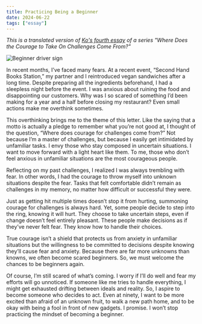 ```yaml
---
title: Practicing Being a Beginner
date: 2024-06-22
tags: ["essay"]
---
```

*This is a translated version of [Ko's fourth essay](https://jagunbae.com/courage-4/) of a series "Where Does the Courage to Take On Challenges Come From?"*

![Beginner driver sign](https://jagunbae.com/content/images/size/w2000/2024/05/IMG_0256-1-.jpg)

In recent months, I’ve faced many fears. At a recent event, “Second Hand Books Station,” my partner and I reintroduced vegan sandwiches after a long time. Despite preparing all the ingredients beforehand, I had a sleepless night before the event. I was anxious about ruining the food and disappointing our customers. Why was I so scared of something I’d been making for a year and a half before closing my restaurant? Even small actions make me overthink sometimes.

This overthinking brings me to the theme of this letter. Like the saying that a motto is actually a pledge to remember what you’re not good at, I thought of the question, “Where does courage for challenges come from?” Not because I’m a master of challenges, but because I easily get intimidated by unfamiliar tasks. I envy those who stay composed in uncertain situations. I want to move forward with a light heart like them. To me, those who don’t feel anxious in unfamiliar situations are the most courageous people.

Reflecting on my past challenges, I realized I was always trembling with fear. In other words, I had the courage to throw myself into unknown situations despite the fear. Tasks that felt comfortable didn’t remain as challenges in my memory, no matter how difficult or successful they were.

Just as getting hit multiple times doesn’t stop it from hurting, summoning courage for challenges is always hard. Yet, some people decide to step into the ring, knowing it will hurt. They choose to take uncertain steps, even if change doesn’t feel entirely pleasant. These people make decisions as if they’ve never felt fear. They know how to handle their choices.

True courage isn’t a shield that protects us from anxiety in unfamiliar situations but the willingness to be committed to decisions despite knowing they’ll cause fear and anxiety. Because there are far more unknowns than knowns, we often become scared beginners. So, we must welcome the chances to be beginners again.

Of course, I’m still scared of what’s coming. I worry if I’ll do well and fear my efforts will go unnoticed. If someone like me tries to handle everything, I might get exhausted drifting between ideals and reality. So, I aspire to become someone who decides to act. Even at ninety, I want to be more excited than afraid of an unknown fruit, to walk a new path home, and to be okay with being a fool in front of new gadgets. I promise. I won’t stop practicing the mindset of becoming a beginner.
